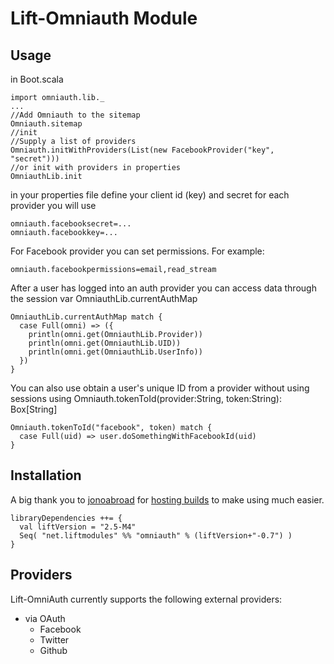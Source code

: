 # Lift-Omniauth Module
## Usage
in Boot.scala

    import omniauth.lib._
    ...
    //Add Omniauth to the sitemap
    Omniauth.sitemap
    //init
    //Supply a list of providers
    Omniauth.initWithProviders(List(new FacebookProvider("key", "secret")))
    //or init with providers in properties
    OmniauthLib.init
        

in your properties file define your client id (key) and secret for each provider you will use

    omniauth.facebooksecret=...
    omniauth.facebookkey=...

For Facebook provider you can set permissions. For example:

    omniauth.facebookpermissions=email,read_stream    

After a user has logged into an auth provider you can access data through the session var OmniauthLib.currentAuthMap

    OmniauthLib.currentAuthMap match {
      case Full(omni) => ({
        println(omni.get(OmniauthLib.Provider))
        println(omni.get(OmniauthLib.UID))
        println(omni.get(OmniauthLib.UserInfo))
      })
    }

You can also use obtain a user's unique ID from a provider without using sessions using Omniauth.tokenToId(provider:String, token:String): Box[String]

    Omniauth.tokenToId("facebook", token) match {
      case Full(uid) => user.doSomethingWithFacebookId(uid)
    }

## Installation

A big thank you to [jonoabroad](https://github.com/jonoabroad) for [hosting builds](https://liftmodules.ci.cloudbees.com/job/Omniauth%20Lift%20Module/) to make using much easier.

    libraryDependencies ++= {
      val liftVersion = "2.5-M4"
      Seq( "net.liftmodules" %% "omniauth" % (liftVersion+"-0.7") )
	}

    
## Providers

Lift-OmniAuth currently supports the following external providers:

* via OAuth
  * Facebook
  * Twitter
  * Github
